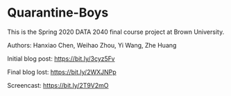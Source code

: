 # Quarantine-Boys
This is the Spring 2020 DATA 2040 final course project at Brown University.

Authors: Hanxiao Chen, Weihao Zhou, Yi Wang, Zhe Huang

Initial blog post: https://bit.ly/3cyz5Fv

Final blog lost: https://bit.ly/2WXJNPp

Screencast: https://bit.ly/2T9V2mO
